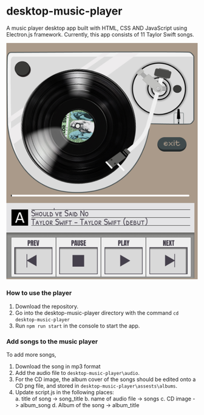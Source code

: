 # desktop-music-player
A music player desktop app built with HTML, CSS AND JavaScript using Electron.js framework. 
Currently, this app consists of 11 Taylor Swift songs. 

![alt text](image.png)

### How to use the player
1. Download the repository.
2. Go into the desktop-music-player directory with the command `cd desktop-music-player`
3. Run `npm run start` in the console to start the app.

### Add songs to the music player
To add more songs, 
1. Download the song in mp3 format 
2. Add the audio file to `desktop-music-player\audio`. 
3. For the CD image, the album cover of the songs should be edited onto a CD png file, and stored in `desktop-music-player\assests\albums`.
4. Update script.js in the following places:     
    a. title of song -> song_title
    b. name of audio file -> songs
    c. CD image -> album_song
    d. Album of the song -> album_title